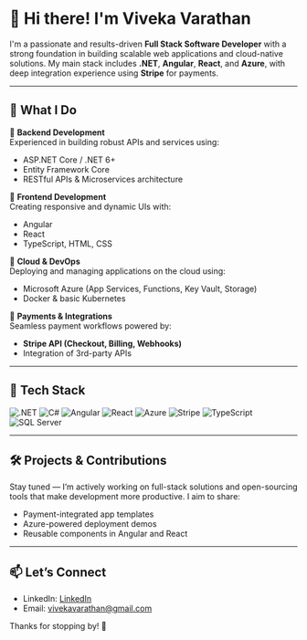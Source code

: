 # 👋 Hi there! I'm Viveka Varathan

I'm a passionate and results-driven **Full Stack Software Developer** with a strong foundation in building scalable web applications and cloud-native solutions. My main stack includes **.NET**, **Angular**, **React**, and **Azure**, with deep integration experience using **Stripe** for payments.

---

## 💼 What I Do

🔹 **Backend Development**  
Experienced in building robust APIs and services using:
- ASP.NET Core / .NET 6+
- Entity Framework Core
- RESTful APIs & Microservices architecture

🔹 **Frontend Development**  
Creating responsive and dynamic UIs with:
- Angular
- React 
- TypeScript, HTML, CSS

🔹 **Cloud & DevOps**  
Deploying and managing applications on the cloud using:
- Microsoft Azure (App Services, Functions, Key Vault, Storage)
- Docker & basic Kubernetes

🔹 **Payments & Integrations**  
Seamless payment workflows powered by:
- **Stripe API (Checkout, Billing, Webhooks)**
- Integration of 3rd-party APIs

---

## 🚀 Tech Stack

![.NET](https://img.shields.io/badge/.NET-512BD4?style=flat&logo=dotnet&logoColor=white)
![C#](https://img.shields.io/badge/C%23-239120?style=flat&logo=c-sharp&logoColor=white)
![Angular](https://img.shields.io/badge/Angular-DD0031?style=flat&logo=angular&logoColor=white)
![React](https://img.shields.io/badge/React-20232A?style=flat&logo=react&logoColor=61DAFB)
![Azure](https://img.shields.io/badge/Azure-0078D4?style=flat&logo=microsoft-azure&logoColor=white)
![Stripe](https://img.shields.io/badge/Stripe-008CDD?style=flat&logo=stripe&logoColor=white)
![TypeScript](https://img.shields.io/badge/TypeScript-007ACC?style=flat&logo=typescript&logoColor=white)
![SQL Server](https://img.shields.io/badge/SQL%20Server-CC2927?style=flat&logo=microsoft-sql-server&logoColor=white)

---

## 🛠️ Projects & Contributions

Stay tuned — I’m actively working on full-stack solutions and open-sourcing tools that make development more productive. I aim to share:
- Payment-integrated app templates
- Azure-powered deployment demos
- Reusable components in Angular and React

---

## 📫 Let’s Connect

- LinkedIn: [LinkedIn](https://www.linkedin.com/in/viveka-varathan-26bb751a2/)
- Email: [vivekavarathan@gmail.com](mailto:vivekavarathan@gmail.com)


Thanks for stopping by! 🙌
